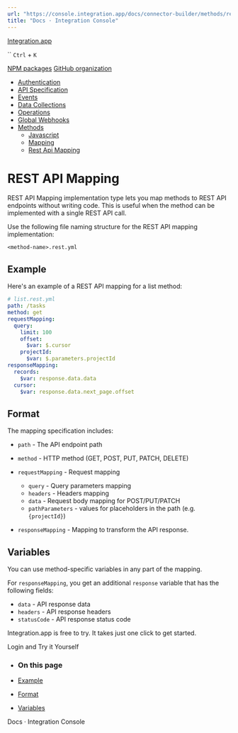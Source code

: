 ```yaml
---
url: "https://console.integration.app/docs/connector-builder/methods/rest-api-mapping"
title: "Docs · Integration Console"
---
```


[Integration.app](https://integration.app/)

`` `Ctrl` + `K`

[NPM packages](https://www.npmjs.com/~integration.app) [GitHub organization](https://github.com/integration-app)

- [Authentication](https://console.integration.app/docs/connector-builder/authentication)
- [API Specification](https://console.integration.app/docs/connector-builder/api)
- [Events](https://console.integration.app/docs/connector-builder/events)
- [Data Collections](https://console.integration.app/docs/connector-builder/data)
- [Operations](https://console.integration.app/docs/connector-builder/operations)
- [Global Webhooks](https://console.integration.app/docs/connector-builder/global-webhooks)
- [Methods](https://console.integration.app/docs/connector-builder/methods)
  - [Javascript](https://console.integration.app/docs/connector-builder/methods/javascript)
  - [Mapping](https://console.integration.app/docs/connector-builder/methods/mapping)
  - [Rest Api Mapping](https://console.integration.app/docs/connector-builder/methods/rest-api-mapping)

# REST API Mapping

REST API Mapping implementation type lets you map methods to REST API endpoints without writing code. This is useful when the method can be implemented with a single REST API call.

Use the following file naming structure for the REST API mapping implementation:

```
<method-name>.rest.yml

```

## Example

Here's an example of a REST API mapping for a list method:

```yaml
# list.rest.yml
path: /tasks
method: get
requestMapping:
  query:
    limit: 100
    offset:
      $var: $.cursor
    projectId:
      $var: $.parameters.projectId
responseMapping:
  records:
    $var: response.data.data
  cursor:
    $var: response.data.next_page.offset
```

## Format

The mapping specification includes:

- `path` \- The API endpoint path
- `method` \- HTTP method (GET, POST, PUT, PATCH, DELETE)
- `requestMapping` \- Request mapping

  - `query` \- Query parameters mapping
  - `headers` \- Headers mapping
  - `data` \- Request body mapping for POST/PUT/PATCH
  - `pathParameters` \- values for placeholders in the path (e.g. `{projectId}`)
- `responseMapping` \- Mapping to transform the API response.

## Variables

You can use method-specific variables in any part of the mapping.

For `responseMapping`, you get an additional `response` variable that has the following fields:

- `data` \- API response data
- `headers` \- API response headers
- `statusCode` \- API response status code

Integration.app is free to try. It takes just one click to get started.

Login and Try it Yourself

- ### On this page

- [Example](https://console.integration.app/docs/connector-builder/methods/rest-api-mapping#example)
- [Format](https://console.integration.app/docs/connector-builder/methods/rest-api-mapping#format)
- [Variables](https://console.integration.app/docs/connector-builder/methods/rest-api-mapping#variables)

Docs · Integration Console